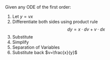 Given any ODE of the first order:
1. Let $y=vx$
2. Differentiate both sides using product rule $$dy=x \cdot dv + v \cdot dx$$
3. Substitute
4. Simplify
5. Separation of Variables
6. Substitute back $v=\frac{x}{y}$

